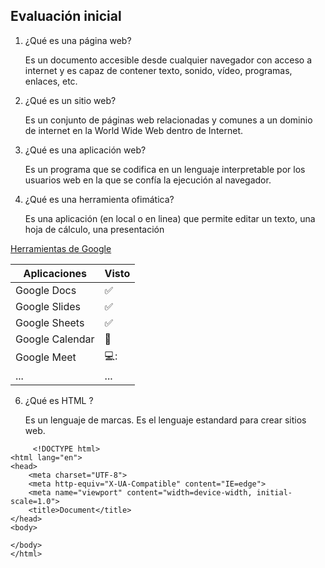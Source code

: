 ## Evaluación inicial ##
1. ¿Qué es una página web?

    Es un documento  accesible desde cualquier navegador con acceso a internet y es capaz de contener texto, sonido, vídeo, programas, enlaces, etc.


2. ¿Qué es un sitio web?

    Es un conjunto de páginas web relacionadas y comunes a un dominio de internet en la World Wide Web dentro de Internet.  
  
  
3. ¿Qué es una aplicación web?

    Es un programa que se codifica en un lenguaje interpretable por los usuarios web en la que se confía la ejecución al navegador.
  
4. ¿Qué es una herramienta ofimática?

    Es una aplicación (en local o en linea) que permite editar un texto, una hoja de cálculo, una presentación


[Herramientas de Google](https://www.google.com/intl/es-419/chrome/browser-tools/ "hacer clic para acceder a Herramientas de Google")

| Aplicaciones | Visto |
|---------|----------|
| Google Docs | :white_check_mark:|
| Google Slides |:white_check_mark:|
| Google Sheets |:white_check_mark:|
| Google Calendar | :calendar: |
| Google Meet | 💻: |
| ... | ... |


6. ¿Qué es HTML ?

   Es un lenguaje de marcas. Es el lenguaje estandard para crear sitios web.
        
        
        
````
     <!DOCTYPE html>
<html lang="en">
<head>
    <meta charset="UTF-8">
    <meta http-equiv="X-UA-Compatible" content="IE=edge">
    <meta name="viewport" content="width=device-width, initial-scale=1.0">
    <title>Document</title>
</head>
<body>

</body>
</html>

````
        
        
        
        
